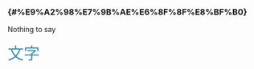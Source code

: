 ###  {#%E9%A2%98%E7%9B%AE%E6%8F%8F%E8%BF%B0}

Nothing to say

<font color="#4590a3" size = "6px">文字</font>